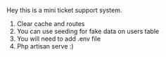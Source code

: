 Hey this is a mini ticket support system.
1) Clear cache and routes
2) You can use seeding for fake data on users table
3) You will need to add .env file
4) Php artisan serve :)